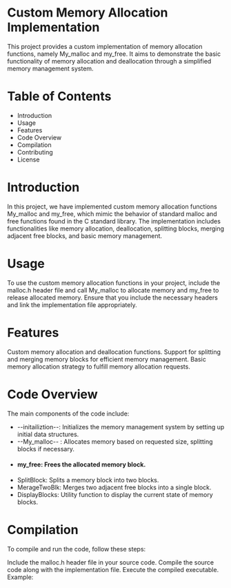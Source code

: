 # Custom Memory Allocation Implementation
This project provides a custom implementation of memory allocation functions, namely My_malloc and my_free. It aims to demonstrate the basic functionality of memory allocation and deallocation through a simplified memory management system.

# Table of Contents
- Introduction
- Usage
- Features
- Code Overview
- Compilation
- Contributing
- License
# Introduction
In this project, we have implemented custom memory allocation functions My_malloc and my_free, which mimic the behavior of standard malloc and free functions found in the C standard library. The implementation includes functionalities like memory allocation, deallocation, splitting blocks, merging adjacent free blocks, and basic memory management.

# Usage
To use the custom memory allocation functions in your project, include the malloc.h header file and call My_malloc to allocate memory and my_free to release allocated memory. Ensure that you include the necessary headers and link the implementation file appropriately.

# Features
Custom memory allocation and deallocation functions.
Support for splitting and merging memory blocks for efficient memory management.
Basic memory allocation strategy to fulfill memory allocation requests.
# Code Overview
The main components of the code include:

* --initailiztion--: Initializes the memory management system by setting up initial data structures.
* --My_malloc-- : Allocates memory based on requested size, splitting blocks if necessary.
* #### my_free: Frees the allocated memory block.
* SplitBlock: Splits a memory block into two blocks.
* MerageTwoBlk: Merges two adjacent free blocks into a single block.
* DisplayBlocks: Utility function to display the current state of memory blocks.
# Compilation
To compile and run the code, follow these steps:

Include the malloc.h header file in your source code.
Compile the source code along with the implementation file.
Execute the compiled executable.
Example:
